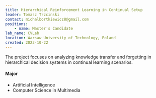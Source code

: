 ```yaml
---
title: Hierarchical Reinforcement Learning in Continual Setup
leader: Tomasz Trzcinski
contact: michalbortkiewicz8@gmail.com
positions:
    - name: Master's Candidate
lab_name: CVLab
location: Warsaw University of Technology, Poland
created: 2023-10-22
---
```


The project focuses on analyzing knowledge transfer and forgetting in hierarchical decision systems in continual learning scenarios.

#### Major 
- Artificial Intelligence
- Computer Science in Multimedia
